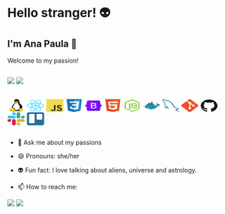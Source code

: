 
# Hello stranger! 👽

## I'm Ana Paula 👋

Welcome to my passion!


## 

<img width="45%" src="https://github-readme-stats.vercel.app/api?username=apaulagrs&count_private=true&show_icons=true&theme=cobalt"> <img width="40%" src="https://github-readme-stats.vercel.app/api/top-langs/?username=apaulagrs&layout=compact&theme=cobalt">

<div style="display: inline_block"><br>
  <img align="center" alt="Ana-LINUX" height="30" width="40" src="https://raw.githubusercontent.com/devicons/devicon/master/icons/linux/linux-original.svg">
  <img align="center" alt="Ana-REACT" height="30" width="40" src="https://raw.githubusercontent.com/devicons/devicon/master/icons/react/react-original.svg">
  <img align="center" alt="Ana-JS" height="30" width="40" src="https://raw.githubusercontent.com/devicons/devicon/master/icons/javascript/javascript-original.svg">
  <img align="center" alt="Ana-CSS" height="30" width="40" src="https://raw.githubusercontent.com/devicons/devicon/master/icons/css3/css3-original.svg">
  <img align="center" alt="Ana-BOOTSTRAP" height="30" width="40" src="https://raw.githubusercontent.com/devicons/devicon/master/icons/bootstrap/bootstrap-original.svg">
  <img align="center" alt="Ana-HTML" height="30" width="40" src="https://raw.githubusercontent.com/devicons/devicon/master/icons/html5/html5-original.svg">
  <img align="center" alt="Ana-NODE.JS" height="30" width="40" src="https://raw.githubusercontent.com/devicons/devicon/master/icons/nodejs/nodejs-original.svg">
  <img align="center" alt="Ana-DOCKER" height="30" width="40" src="https://github.com/devicons/devicon/blob/master/icons/docker/docker-original.svg">
  <img align="center" alt="Ana-MYSQL" height="30" width="40" src="https://raw.githubusercontent.com/devicons/devicon/master/icons/mysql/mysql-original.svg">
  <img align="center" alt="Ana-GIT" height="30" width="40" src="https://raw.githubusercontent.com/devicons/devicon/master/icons/git/git-original.svg">
  <img align="center" alt="Ana-GITHUB" height="30" width="40" src="https://raw.githubusercontent.com/devicons/devicon/master/icons/github/github-original.svg">
  <img align="center" alt="Ana-SLACK" height="30" width="40" src="https://raw.githubusercontent.com/devicons/devicon/master/icons/slack/slack-original.svg">
  <img align="center" alt="Ana-TRELLO" height="30" width="40" src="https://raw.githubusercontent.com/devicons/devicon/master/icons/trello/trello-plain.svg">
</div>

##        

- 💬 Ask me about my passions

- 😄 Pronouns: she/her

- 👽 Fun fact: I love talking about aliens, universe and astrology.

- 📫 How to reach me:
<div> 
  <a href="https://www.linkedin.com/in/apaulagrs/" target="_blank"><img src="https://img.shields.io/badge/-LinkedIn-%230077B5?style=for-the-badge&logo=linkedin&logoColor=white" target="_blank"></a> 
  <a href = "mailto:paulaaguiars16@gmail.com"><img src="https://img.shields.io/badge/-Gmail-%23333?style=for-the-badge&logo=gmail&logoColor=white" target="_blank"></a>
</div>

##

